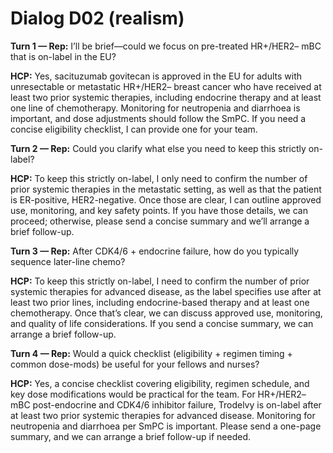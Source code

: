 # Dialog D02 (realism)

**Turn 1 — Rep:** I’ll be brief—could we focus on pre-treated HR+/HER2– mBC that is on-label in the EU?

**HCP:**
Yes, sacituzumab govitecan is approved in the EU for adults with unresectable or metastatic HR+/HER2– breast cancer who have received at least two prior systemic therapies, including endocrine therapy and at least one line of chemotherapy. Monitoring for neutropenia and diarrhoea is important, and dose adjustments should follow the SmPC. If you need a concise eligibility checklist, I can provide one for your team.

**Turn 2 — Rep:** Could you clarify what else you need to keep this strictly on-label?

**HCP:**
To keep this strictly on-label, I only need to confirm the number of prior systemic therapies in the metastatic setting, as well as that the patient is ER-positive, HER2-negative. Once those are clear, I can outline approved use, monitoring, and key safety points. If you have those details, we can proceed; otherwise, please send a concise summary and we’ll arrange a brief follow-up.

**Turn 3 — Rep:** After CDK4/6 + endocrine failure, how do you typically sequence later-line chemo?

**HCP:**
To keep this strictly on-label, I need to confirm the number of prior systemic therapies for advanced disease, as the label specifies use after at least two prior lines, including endocrine-based therapy and at least one chemotherapy. Once that’s clear, we can discuss approved use, monitoring, and quality of life considerations. If you send a concise summary, we can arrange a brief follow-up.

**Turn 4 — Rep:** Would a quick checklist (eligibility + regimen timing + common dose-mods) be useful for your fellows and nurses?

**HCP:**
Yes, a concise checklist covering eligibility, regimen schedule, and key dose modifications would be practical for the team. For HR+/HER2– mBC post-endocrine and CDK4/6 inhibitor failure, Trodelvy is on-label after at least two prior systemic therapies for advanced disease. Monitoring for neutropenia and diarrhoea per SmPC is important. Please send a one-page summary, and we can arrange a brief follow-up if needed.
